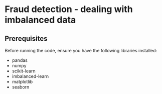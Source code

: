 # Fraud detection - dealing with imbalanced data

## Prerequisites
Before running the code, ensure you have the following libraries installed:

- pandas
- numpy
- scikit-learn
- imbalanced-learn
- matplotlib
- seaborn
